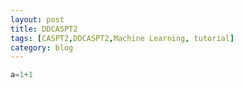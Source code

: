 ```yaml
---
layout: post
title: DDCASPT2 
tags: [CASPT2,DDCASPT2,Machine Learning, tutorial]
category: blog
---
```


```python
a=1+1
```
